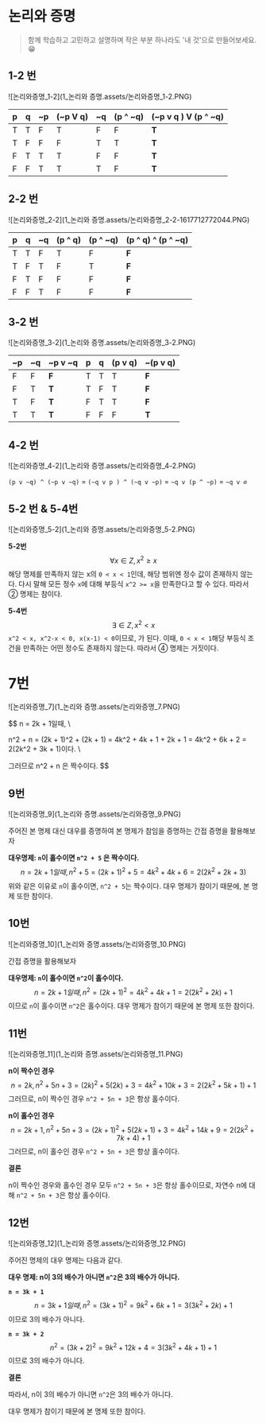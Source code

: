 # 논리와 증명

> 함께 학습하고 고민하고 설명하며 작은 부분 하나라도 '내 것'으로 만들어보세요. 😁



## 1-2 번

![논리와증명_1-2](1_논리와 증명.assets/논리와증명_1-2.PNG)                              

| p    | q    | ~p   | (~p V q) | ~q   | (p ^ ~q) | (~p v q ) V (p ^ ~q) |
| ---- | ---- | ---- | -------- | ---- | -------- | -------------------- |
| T    | T    | F    | T        | F    | F        | **T**                |
| T    | F    | F    | F        | T    | T        | **T**                |
| F    | T    | T    | T        | F    | F        | **T**                |
| F    | F    | T    | T        | T    | F        | **T**                |





## 2-2 번  

![논리와증명_2-2](1_논리와 증명.assets/논리와증명_2-2-1617712772044.PNG)

| p    | q    | ~q   | (p ^ q) | (p ^ ~q) | (p ^ q) ^ (p ^ ~q) |
| ---- | ---- | ---- | ------- | -------- | ------------------ |
| T    | T    | F    | T       | F        | **F**              |
| T    | F    | T    | F       | T        | **F**              |
| F    | T    | F    | F       | F        | **F**              |
| F    | F    | T    | F       | F        | **F**              |





## 3-2 번

![논리와증명_3-2](1_논리와 증명.assets/논리와증명_3-2.PNG)

| ~p   | ~q   | ~p v ~q | p    | q    | (p v q) | ~(p v q) |
| ---- | ---- | ------- | ---- | ---- | ------- | -------- |
| F    | F    | **F**   | T    | T    | T       | **F**    |
| F    | T    | **T**   | T    | F    | T       | **F**    |
| T    | F    | **T**   | F    | T    | T       | **F**    |
| T    | T    | **T**   | F    | F    | F       | **T**    |



## 4-2 번

![논리와증명_4-2](1_논리와 증명.assets/논리와증명_4-2.PNG)

`(p v ~q) ^ (~p v ~q)` = `(~q v p ) ^ (~q v ~p)` = `~q v (p ^ ~p)` = `~q v ∅ `



## 5-2 번 & 5-4번

![논리와증명_5-2](1_논리와 증명.assets/논리와증명_5-2.PNG)

**5-2번**
$$
\forall x \in Z, x^2 \geq x
$$
해당 명제를 만족하지 않는 x의  `0 < x < 1`인데, 해당 범위엔 정수 값이 존재하지 않는다. 다시 말해 모든 정수 `x`에 대해 부등식 `x^2 >= x`을 만족한다고 할 수 있다. 따라서 ② 명제는 참이다.



**5-4번**
$$
\exists \in Z, x^2 < x
$$
`x^2 < x, x^2-x < 0, x(x-1) < 0`이므로, 가 된다. 이때, `0 < x < 1`해당 부등식 조건을 만족하는 어떤 정수도 존재하지 않는다. 따라서 ④ 명제는 거짓이다.



# 7번

![논리와증명_7](1_논리와 증명.assets/논리와증명_7.PNG)

$$
n = 2k + 1일때, \\

n^2 + n = (2k + 1)^2 + (2k + 1) = 4k^2 + 4k + 1 + 2k + 1 = 4k^2 + 6k + 2 = 2(2k^2 + 3k + 1)이다. \\
 
그러므로 n^2 + n 은 짝수이다.
$$




## 9번

![논리와증명_9](1_논리와 증명.assets/논리와증명_9.PNG)

주어진 본 명제 대신 대우를 증명하여 본 명제가 참임을 증명하는 간접 증명을 활용해보자

**대우명제: `n`이 홀수이면 `n^2 + 5` 은 짝수이다.**
$$
n = 2k + 1 일때, n^2 + 5 = (2k + 1)^2 + 5 = 4k^2 + 4k + 6 = 2(2k^2 + 2k + 3)
$$
위와 같은 이유로 `n`이 홀수이면, `n^2 + 5`는 짝수이다. 대우 명제가 참이기 때문에, 본 명제 또한 참이다.





## 10번

![논리와증명_10](1_논리와 증명.assets/논리와증명_10.PNG)

간접 증명을 활용해보자

**대우명제: `n`이 홀수이면 `n^2`이 홀수이다.** 
$$
n = 2k + 1일 때, n^2 = (2k + 1)^2 = 4k^2 + 4k + 1 =2(2k^2 + 2k) + 1
$$
이므로 `n`이 홀수이면 `n^2`은 홀수이다. 대우 명제가 참이기 때문에 본 명제 또한 참이다.





## 11번

![논리와증명_11](1_논리와 증명.assets/논리와증명_11.PNG)

**n이 짝수인 경우**
$$
n = 2k, n^2 + 5n + 3 = (2k)^2 + 5(2k) + 3 = 4k^2 + 10k + 3 = 2(2k^2 + 5k + 1) + 1
$$
그러므로, n이 짝수인 경우 `n^2 + 5n + 3`은 항상 홀수이다.



**n이 홀수인 경우**
$$
n = 2k + 1, n^2 + 5n + 3 = (2k + 1)^2 + 5(2k + 1) + 3 = 4k^2 + 14k + 9 = 2(2k^2 + 7k + 4) + 1
$$
그러므로, n이 홀수인 경우 `n^2 + 5n + 3`은 항상 홀수이다.



**결론**

n이 짝수인 경우와 홀수인 경우 모두  `n^2 + 5n + 3`은 항상 홀수이므로, 자연수 n에 대해 `n^2 + 5n + 3`은 항상 홀수이다.







## 12번

![논리와증명_12](1_논리와 증명.assets/논리와증명_12.PNG)

주어진 명제의 대우 명제는 다음과 같다.

**대우 명제: n이 3의 배수가 아니면 `n^2`은 3의 배수가 아니다.**



**`n = 3k + 1`** 
$$
n = 3k + 1일때, n^2 = (3k + 1)^2 = 9k^2 + 6k + 1 = 3(3k^2 + 2k) + 1
$$
이므로 3의 배수가 아니다.



**`n = 3k + 2`**
$$
n^2 = (3k + 2)^2 = 9k^2 + 12k + 4 = 3(3k^2 + 4k + 1) + 1
$$
이므로 3의 배수가 아니다.



**결론**

따라서, n이 3의 배수가 아니면 `n^2`은 3의 배수가 아니다.

대우 명제가 참이기 때문에 본 명제 또한 참이다. 

